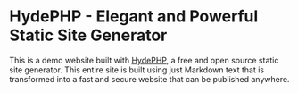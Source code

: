 # HydePHP - Elegant and Powerful Static Site Generator

This is a demo website built with [HydePHP](http://hydephp.com/), a free and open source static site generator. This entire site is built using just Markdown text that is transformed into a fast and secure website that can be published anywhere.

